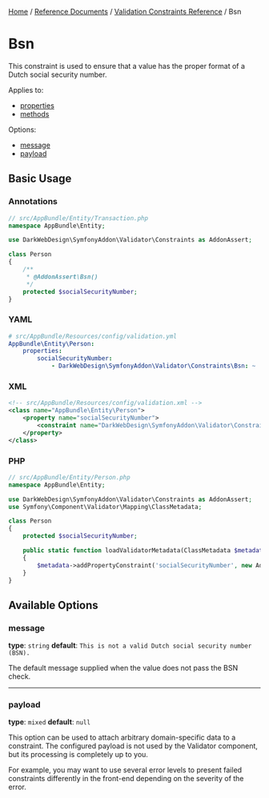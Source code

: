 [Home](../../index.md) /
[Reference Documents](../index.md) /
[Validation Constraints Reference](../constraints.md) /
Bsn

# Bsn

This constraint is used to ensure that a value has the proper format of a Dutch social security number.

Applies to:

* [properties](http://symfony.com/doc/2.0/book/validation.html#properties)
* [methods](http://symfony.com/doc/2.0/book/validation.html#getters)

Options:

* [message](#message)
* [payload](#payload)

## Basic Usage

### Annotations

```php
// src/AppBundle/Entity/Transaction.php
namespace AppBundle\Entity;

use DarkWebDesign\SymfonyAddon\Validator\Constraints as AddonAssert;

class Person
{
    /**
     * @AddonAssert\Bsn()
     */
    protected $socialSecurityNumber;
}
```

### YAML

```yaml
# src/AppBundle/Resources/config/validation.yml
AppBundle\Entity\Person:
    properties:
        socialSecurityNumber:
            - DarkWebDesign\SymfonyAddon\Validator\Constraints\Bsn: ~
```

### XML

```xml
<!-- src/AppBundle/Resources/config/validation.xml -->
<class name="AppBundle\Entity\Person">
    <property name="socialSecurityNumber">
        <constraint name="DarkWebDesign\SymfonyAddon\Validator\Constraints\Bsn" />
    </property>
</class>
```

### PHP

```php
// src/AppBundle/Entity/Person.php
namespace AppBundle\Entity;

use DarkWebDesign\SymfonyAddon\Validator\Constraints as AddonAssert;
use Symfony\Component\Validator\Mapping\ClassMetadata;

class Person
{
    protected $socialSecurityNumber;

    public static function loadValidatorMetadata(ClassMetadata $metadata)
    {
        $metadata->addPropertyConstraint('socialSecurityNumber', new AddonAssert\Bsn());
    }
}
```

## Available Options

### message

**type**: `string` **default**: `This is not a valid Dutch social security number (BSN).`

The default message supplied when the value does not pass the BSN check.

---

### payload

**type**: `mixed` **default**: `null`

This option can be used to attach arbitrary domain-specific data to a constraint. The configured payload is not used by the
Validator component, but its processing is completely up to you.

For example, you may want to use several error levels to present failed constraints differently in the front-end depending on
the severity of the error.
